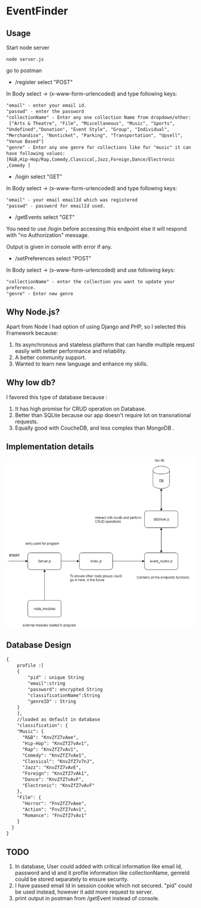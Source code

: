 # EventFinder

## Usage

Start node server 

```text
node server.js    
```

go to postman

* /register select "POST"

In Body select -&gt; \(x-www-form-urlencoded\) and type following keys:

```text
"email" - enter your email id.
"passwd" - enter the password
"collectionName" - Enter any one collection Name from dropdown/other:
 ["Arts & Theatre", "Film", "Miscellaneous", "Music", "Sports", "Undefined","Donation", "Event Style", "Group", "Individual", "Merchandise", "Nonticket", "Parking", "Transportation", "Upsell", "Venue Based"]
"genre" - Enter any one genre for collections like for "music" it can have following values:
[R&B,Hip-Hop/Rap,Comedy,Classical,Jazz,Foreign,Dance/Electronic ,Comedy ]
```

*  /login select "GET" 

In Body select -&gt; \(x-www-form-urlencoded\) and type following keys:

```text
"email" - your email emailId which was registered
"passwd" - password for emailId used.
```

* /getEvents select "GET"

You need to use /login before accessing this endpoint else it will respond with "no Authorization" message.

Output is given in console with error if any.

* /setPreferences select "POST" 

In Body select -&gt; \(x-www-form-urlencoded\) and use following keys:

```text
"collectionName" - enter the collection you want to update your preference.
"genre" - Enter new genre 
```

## Why Node.js? <a id="why-node-js"></a>

Apart from Node I had option of using Django and PHP, so I selected this Framework because:‌

1. Its asynchronous and stateless platform that can handle multiple request easily with better performance and reliability.
2. A better community support.
3. Wanted to learn new language and enhance my skills.

## Why low db? <a id="why-low-db"></a>

I favored this type of database because :‌

1. It has high promise for CRUD operation on Database. 
2. Better than SQLite because our app doesn't require lot on transnational requests.
3. Equally good with CoucheDB, and less complex than MongoDB .

## Implementation details

![design of my code](.gitbook/assets/untitled-diagram.jpg)

## Database Design

```text
{
    profile :[
    {
        "pid" : unique String
        "email":string
        "password": encrypted String
        "classificationName":String
        "genreID" : String
    }
    ],
    //loaded as default in database
    "classification": {
    "Music": {
      "R&B": "KnvZfZ7vAee",
      "Hip-Hop": "KnvZfZ7vAv1",
      "Rap": "KnvZfZ7vAv1",
      "Comedy": "KnvZfZ7vAe1",
      "Classical": "KnvZfZ7v7nJ",
      "Jazz": "KnvZfZ7vAvE",
      "Foreign": "KnvZfZ7vAk1",
      "Dance": "KnvZfZ7vAvF",
      "Electronic": "KnvZfZ7vAvF"
    },
    "Film": {
      "Horror": "FnvZfZ7vAee",
      "Action": "FnvZfZ7vAv1",
      "Romance": "FnvZfZ7vAv1"
    }
  }
}
```

## TODO 

1. In database, User could added with critical information like email Id, password and id and it profile information like collectionName, genreId could be stored separately to ensure security.
2. I have passed email Id in session cookie which not secured. "pid"  could be used instead, however it add more request to server.
3. print output in postman from /getEvent instead of console.

